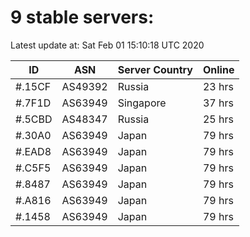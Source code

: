 # 9 stable servers:

Latest update at: Sat Feb 01 15:10:18 UTC 2020

| ID | ASN | Server Country | Online |
| -- | --- | -------------- | ------ |
| #.15CF | AS49392 | Russia | 23 hrs |
| #.7F1D | AS63949 | Singapore | 37 hrs |
| #.5CBD | AS48347 | Russia | 25 hrs |
| #.30A0 | AS63949 | Japan | 79 hrs |
| #.EAD8 | AS63949 | Japan | 79 hrs |
| #.C5F5 | AS63949 | Japan | 79 hrs |
| #.8487 | AS63949 | Japan | 79 hrs |
| #.A816 | AS63949 | Japan | 79 hrs |
| #.1458 | AS63949 | Japan | 79 hrs |

